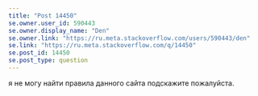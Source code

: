 ```yaml
---
title: "Post 14450"
se.owner.user_id: 590443
se.owner.display_name: "Den"
se.owner.link: "https://ru.meta.stackoverflow.com/users/590443/den"
se.link: "https://ru.meta.stackoverflow.com/q/14450"
se.post_id: 14450
se.post_type: question
---
```

<p>я не могу найти правила данного сайта подскажите пожалуйста.</p>
